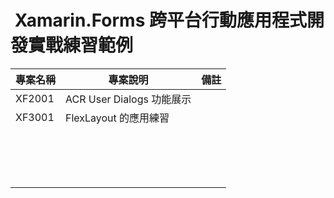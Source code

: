#  Xamarin.Forms 跨平台行動應用程式開發實戰練習範例

|專案名稱|專案說明|備註|
|-|-|-|
|XF2001|ACR User Dialogs 功能展示||
|XF3001|FlexLayout 的應用練習||
||||
||||
||||
||||
||||
||||
||||
||||
||||
||||
||||
||||
||||
||||
||||
||||

